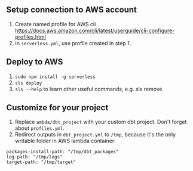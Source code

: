 ## Setup connection to AWS account
1. Create named profile for AWS cli https://docs.aws.amazon.com/cli/latest/userguide/cli-configure-profiles.html
2. In `serverless.yml`, use profile created in step 1.

## Deploy to AWS
1. `sudo npm install -g serverless`
2. `sls deploy`
3. `sls --help` to learn other useful commands, e.g. sls remove

## Customize for your project
1. Replace `ambda/dbt_project` with your custom dbt project. Don't forget about `profiles.yml`.
2. Redirect outputs in `dbt_project.yml` to `/tmp`, because it's the only writable folder in AWS lambda container:
```
packages-install-path: "/tmp/dbt_packages"
log-path: "/tmp/logs"
target-path: "/tmp/target"
```
